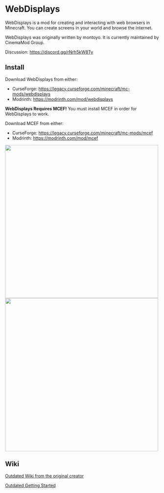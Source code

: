 # WebDisplays
WebDisplays is a mod for creating and interacting with web browsers in Minecraft. You can create screens in your world and browse the internet.

WebDisplays was originally written by montoyo. It is currently maintained by CinemaMod Group.

Discussion: https://discord.gg/rNrh5kW8Ty

## Install
Download WebDisplays from either:
- CurseForge: https://legacy.curseforge.com/minecraft/mc-mods/webdisplays
- Modrinth: https://modrinth.com/mod/webdisplays

**WebDisplays Requires MCEF!** You must install MCEF in order for WebDisplays to work.

Download MCEF from either:
- CurseForge: https://legacy.curseforge.com/minecraft/mc-mods/mcef
- Modrinth: https://modrinth.com/mod/mcef

<img src='https://github.com/CinemaMod/webdisplays/assets/30220598/2acfd365-fa87-4adb-970a-33bb5c79f7ba' width='500'>
<img src='https://github.com/CinemaMod/webdisplays/assets/30220598/4e9985a3-d09f-4ab4-8016-37733d4f4a99' width='500'>

## Wiki
[Outdated Wiki from the original creator](https://montoyo.net/wdwiki/index.php?title=Main_Page)

[Outdated Getting Started](https://montoyo.net/wdwiki/index.php?title=Screen)

